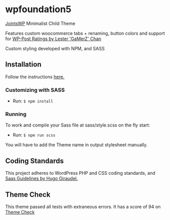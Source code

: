 # wpfoundation5

[JointsWP](http://jointswp.com/) Minimalist Child Theme 

Features custom woocommerce tabs + renaming, button colors and support for [WP-Post Ratings by Lester 'GaMerZ' Chan](https://wordpress.org/plugins/wp-postratings/)

Custom styling developed with NPM, and SASS

## Installation

Follow the instructions [here.](http://www.wpbeginner.com/beginners-guide/how-to-install-a-wordpress-theme/)

### Customizing with SASS

- Run: `$ npm install`

### Running

To work and compile your Sass file at sass/style.scss on the fly start:

- Run: `$ npm run scss` 

You will have to add the Theme name in output stylesheet manually.

## Coding Standards

This project adheres to WordPress PHP and CSS coding standards, and [Saas Guidelines by Hugo Giraudel.](https://sass-guidelin.es)

## Theme Check

This theme passed all tests with extraneous errors. It has a score of 94 on [Theme Check](http://themecheck.org/)
